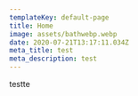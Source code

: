 ```yaml
---
templateKey: default-page
title: Home
image: assets/bathwebp.webp
date: 2020-07-21T13:17:11.034Z
meta_title: test
meta_description: test
---
```

testte